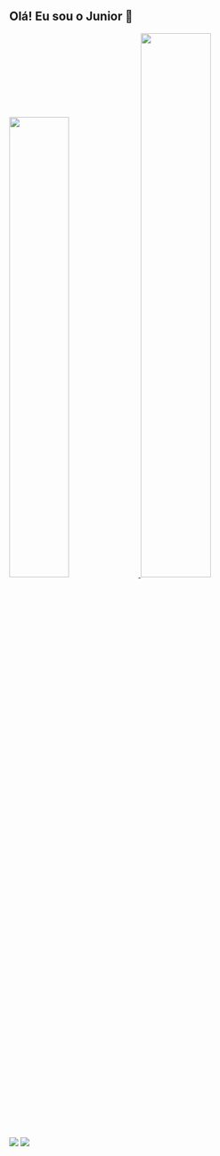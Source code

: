 ## Olá! Eu sou o Junior 👋

<div>
    <a href="https://github.com/TalitaMunis">
    <img width="46%" src="https://github-readme-stats.vercel.app/api?username=TalitaMunis&show_icons=true&theme=tokyonight&include_all_commits=true&count_private=true" />
    <img width="50%" src="https://github-readme-stats.vercel.app/api/top-langs/?username=TalitaMunis&layout=compact&langs_count=16&theme=tokyonight" />
    </a>
</div>

##

<div> 
  <a href="https://www.instagram.com/talita._munis" target="_blank"><img src="https://img.shields.io/badge/-Instagram-%23E4405F?style=for-the-badge&logo=instagram&logoColor=white" target="_blank"></a>
  <a href="https://www.linkedin.com/in/talita-munis-305566207/" target="_blank"><img src="https://img.shields.io/badge/-LinkedIn-%230077B5?style=for-the-badge&logo=linkedin&logoColor=white" target="_blank"></a> 
</div>
